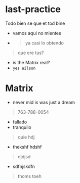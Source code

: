 # last-practice
Todo bien se que et tod bine
- vamos aqui no mientes
- > ya casi lo obtendo 
> que ere tus?
- is the Matrix real?
- `yes Wilson`
# Matrix
- never mid is was just a dream

> 763-788-0054
- fallado
- tranquilo
> quie hdj 
- thekshf hdshf
> djdjsd
- sdfnjskdfn
> thoms toeh 
